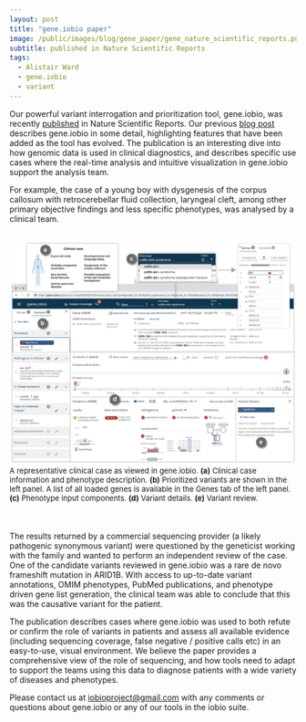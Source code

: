 ```yaml
---
layout: post
title: "gene.iobio paper"
image: /public/images/blog/gene_paper/gene_nature_scientific_reports.png
subtitle: published in Nature Scientific Reports
tags:
  - Alistair Ward
  - gene.iobio
  - variant
---
```


Our powerful variant interrogation and prioritization tool, gene.iobio, was recently <a href="https://www.nature.com/articles/s41598-021-99752-5" target="_new">published</a> in Nature Scientific Reports. Our previous <a href="https://iobio.io/2020/04/20/gene_4.0/" target="_new">blog post</a> describes gene.iobio in some detail, highlighting features that have been added as the tool has evolved. The publication is an interesting dive into how genomic data is used in clinical diagnostics, and describes specific use cases where the real-time analysis and intuitive visualization in gene.iobio support the analysis team.

For example, the case of a young boy with dysgenesis of the corpus callosum with retrocerebellar fluid collection, laryngeal cleft, among other primary objective findings and less specific phenotypes, was analysed by a clinical team. 

<div style="text-align: center;margin-top: 30px;margin-bottom:50px">
  <img src="/public/images/blog/gene_paper/figure_gene_iobio_full_view.png" class="">
  <div style="font-size:13px;text-align:left">
  A representative clinical case as viewed in gene.iobio. <strong>(a)</strong> Clinical case information and phenotype description. <strong>(b)</strong> Prioritized variants are shown in the left panel. A list of all loaded genes is available in the Genes tab of the left panel. <strong>(c)</strong> Phenotype input components. <strong>(d)</strong> Variant details. <strong>(e)</strong> Variant review.
   </div>
</div>

The results returned by a commercial sequencing provider (a likely pathogenic synonymous variant) were questioned by the geneticist working with the family and wanted to perform an independent review of the case. One of the candidate variants reviewed in gene.iobio was a rare de novo frameshift mutation in ARID1B. With access to up-to-date variant annotations, OMIM phenotypes, PubMed publications, and phenotype driven gene list generation, the clinical team was able to conclude that this was the causative variant for the patient.

The publication describes cases where gene.iobio was used to both refute or confirm the role of variants in patients and assess all available evidence (including sequencing coverage, false negative / positive calls etc) in an easy-to-use, visual environment. We believe the paper provides a comprehensive view of the role of sequencing, and how tools need to adapt to support the teams using this data to diagnose patients with a wide variety of diseases and phenotypes.

Please contact us at <a href="mailto:iobioproject@gmail.com">iobioproject@gmail.com</a> with any comments or questions about gene.iobio or any of our tools in the iobio suite.



